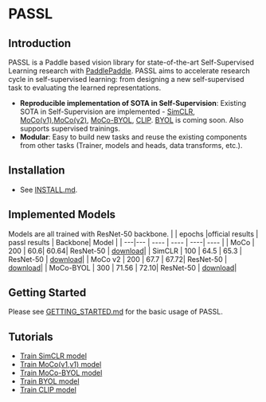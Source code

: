 # PASSL

## Introduction
PASSL is a Paddle based vision library for state-of-the-art Self-Supervised Learning research with [PaddlePaddle](https://www.paddlepaddle.org.cn/). PASSL aims to accelerate research cycle in self-supervised learning: from designing a new self-supervised task to evaluating the learned representations.
- **Reproducible implementation of SOTA in Self-Supervision**: Existing SOTA in Self-Supervision are implemented - [SimCLR](https://arxiv.org/abs/2002.05709), [MoCo(v1)](https://arxiv.org/abs/1911.05722),[MoCo(v2)](https://arxiv.org/abs/1911.05722), [MoCo-BYOL](), [CLIP](https://arxiv.org/abs/2103.00020). [BYOL](https://arxiv.org/abs/2006.07733) is coming soon. Also supports supervised trainings.
- **Modular**: Easy to build new tasks and reuse the existing components from other tasks (Trainer, models and heads, data transforms, etc.).

## Installation
- See [INSTALL.md](https://github.com/PaddlePaddle/PASSL/blob/main/docs/INSTALL.md).

## Implemented Models
Models are all trained with ResNet-50 backbone.
|  | epochs |official results | passl results | Backbone| Model |
| ---|--- | ----  | ---- | ----| ---- |
| MoCo  | 200 |  60.6| 60.64| ResNet-50 | [download](https://passl.bj.bcebos.com/models/moco_v1_r50_e200_ckpt.pdparams)|
| SimCLR | 100 | 64.5 | 65.3 | ResNet-50 | [download](https://passl.bj.bcebos.com/models/simclr_r50_ep100_ckpt.pdparams)|
| MoCo v2 | 200 | 67.7 | 67.72| ResNet-50 | [download](https://passl.bj.bcebos.com/models/moco_v2_r50_e200_ckpt.pdparams)|
| MoCo-BYOL | 300 | 71.56 | 72.10| ResNet-50 | [download](https://passl.bj.bcebos.com/models/mocobyol_r50_ep300_ckpt.pdparams)|

## Getting Started
Please see [GETTING_STARTED.md](https://github.com/PaddlePaddle/PASSL/blob/main/docs/GETTING_STARTED.md) for the basic usage of PASSL.

## Tutorials
- [Train SimCLR model](docs/Train_SimCLR_model.md)
- [Train MoCo(v1,v1) model](docs/Train_MoCo_model.md)
- [Train MoCo-BYOL model](docs/Train_MoCo-BYOL_model.md)
- [Train BYOL model](docs/Train_BYOL_model.md)
- [Train CLIP model](docs/Train_CLIP_model.md)
